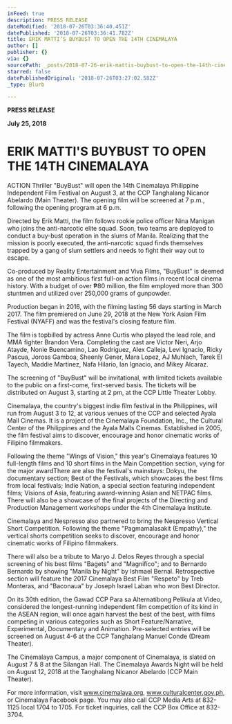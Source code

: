 ```yaml
---
inFeed: true
description: PRESS RELEASE
dateModified: '2018-07-26T03:36:40.451Z'
datePublished: '2018-07-26T03:36:41.782Z'
title: ERIK MATTI’S BUYBUST TO OPEN THE 14TH CINEMALAYA
author: []
publisher: {}
via: {}
sourcePath: _posts/2018-07-26-erik-mattis-buybust-to-open-the-14th-cinemalaya.md
starred: false
datePublishedOriginal: '2018-07-26T03:27:02.582Z'
_type: Blurb

---
```

**PRESS RELEASE**

**July 25, 2018**

# **ERIK MATTI'S BUYBUST TO OPEN THE 14TH CINEMALAYA**

ACTION Thriller "BuyBust" will open the 14th Cinemalaya Philippine Independent Film Festival on August 3, at the CCP Tanghalang Nicanor Abelardo (Main Theater). The opening film will be screened at 7 p.m., following the opening program at 6 p.m.

Directed by Erik Matti, the film follows rookie police officer Nina Manigan who joins the anti-narcotic elite squad. Soon, two teams are deployed to conduct a buy-bust operation in the slums of Manila. Realizing that the mission is poorly executed, the anti-narcotic squad finds themselves trapped by a gang of slum settlers and needs to fight their way out to escape.

Co-produced by Reality Entertainment and Viva Films, "BuyBust" is deemed as one of the most ambitious first full-on action films in recent local cinema history. With a budget of over ₱80 million, the film employed more than 300 stuntmen and utilized over 250,000 grams of gunpowder.

Production began in 2016, with the filming lasting 56 days starting in March 2017\. The film premiered on June 29, 2018 at the New York Asian Film Festival (NYAFF) and was the festival's closing feature film.

The film is topbilled by actress Anne Curtis who played the lead role, and MMA fighter Brandon Vera. Completing the cast are Victor Neri, Arjo Atayde, Nonie Buencamino, Lao Rodriguez, Alex Calleja, Levi Ignacio, Ricky Pascua, Joross Gamboa, Sheenly Gener, Mara Lopez, AJ Muhlach, Tarek El Tayech, Maddie Martinez, Nafa Hilario, Ian Ignacio, and Mikey Alcaraz.

The screening of "BuyBust" will be invitational, with limited tickets available to the public on a first-come, first-served basis. The tickets will be distributed on August 3, starting at 2 pm, at the CCP Little Theater Lobby.

Cinemalaya, the country's biggest indie film festival in the Philippines, will run from August 3 to 12, at various venues of the CCP and selected Ayala Mall Cinemas. It is a project of the Cinemalaya Foundation, Inc., the Cultural Center of the Philippines and the Ayala Malls Cinemas. Established in 2005, the film festival aims to discover, encourage and honor cinematic works of Filipino filmmakers.

Following the theme "Wings of Vision," this year's Cinemalaya features 10 full-length films and 10 short films in the Main Competition section, vying for the major awardThere are also the festival's mainstays: Dokyu, the documentary section; Best of the Festivals, which showcases the best films from local festivals; Indie Nation, a special section featuring independent films; Visions of Asia, featuring award-winning Asian and NETPAC films. There will also be a showcase of the final projects of the Directing and Production Management workshops under the 4th Cinemalaya Institute.

Cinemalaya and Nespresso also partnered to bring the Nespresso Vertical Short Competition. Following the theme "Pagmamalasakit (Empathy)," the vertical shorts competition seeks to discover, encourage and honor cinematic works of Filipino filmmakers.

There will also be a tribute to Maryo J. Delos Reyes through a special screening of his best films "Bagets" and "Magnifico"; and to Bernardo Bernardo by showing "Manila by Night" by Ishmael Bernal. Retrospective section will feature the 2017 Cinemalaya Best Film "Respeto" by Treb Monteras, and "Baconaua" by Joseph Israel Laban who won Best Director.

On its 30th edition, the Gawad CCP Para sa Alternatibong Pelikula at Video, considered the longest-running independent film competition of its kind in the ASEAN region, will once again harvest the best of the best, with films competing in various categories such as Short Feature/Narrative, Experimental, Documentary and Animation. Pre-selected entries will be screened on August 4-6 at the CCP Tanghalang Manuel Conde (Dream Theater).

The Cinemalaya Campus, a major component of Cinemalaya, is slated on August 7 & 8 at the Silangan Hall. The Cinemalaya Awards Night will be held on August 12, 2018 at the Tanghalang Nicanor Abelardo (CCP Main Theater).

For more information, visit www.cinemalaya.org, www.culturalcenter.gov.ph, or Cinemalaya Facebook page. You may also call CCP Media Arts at 832-1125 local 1704 to 1705\. For ticket inquiries, call the CCP Box Office at 832-3704\.